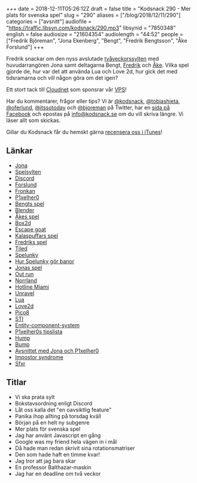+++
date = 2018-12-11T05:26:12Z
draft = false
title = "Kodsnack 290 - Mer plats för svenska spel"
slug = "290"
aliases = ["/blog/2018/12/11/290"]
categories = ["avsnitt"]
audiofile = "https://traffic.libsyn.com/kodsnack/290.mp3"
libsynid = "7850348"
english = false
audiosize = "21604354"
audiolength = "44:52"
people = ["Fredrik Björeman", "Jona Ekenberg", "Bengt", "Fredrik Bengtsson", "Åke Forslund"]
+++

Fredrik snackar om den nyss avslutade [tvåveckorssylten](https://itch.io/jam/kodsnacks-2veckorssylt) med huvudarrangören Jona samt deltagarna Bengt, [Fredrik](https://github.com/Fronkan) och [Åke](https://github.com/forslund). Vilka spel gjorde de, hur var det att använda Lua och Love 2d, hur gick det med tidsramarna och vill någon göra om det igen?

Ett stort tack till [Cloudnet](http://www.cloudnet.se) som sponsrar vår [VPS](http://en.wikipedia.org/wiki/Virtual_private_server)!

Har du kommentarer, frågor eller tips? Vi är [@kodsnack](https://www.twitter.com/kodsnack), [@tobiashieta](https://www.twitter.com/tobiashieta), [@oferlund](https://www.twitter.com/oferlund), [@itssotoday](https://twitter.com/itssotoday) och [@bjoreman](https://www.twitter.com/bjoreman) på Twitter, har en [sida på Facebook](https://www.facebook.com/kodsnack) och epostas på [info@kodsnack.se](mailto:info@kodsnack.se) om du vill skriva längre. Vi läser allt som skickas.

Gillar du Kodsnack får du hemskt gärna [recensera oss i iTunes](http://itunes.apple.com/se/podcast/kodsnack/id561631498?l=en)!

## Länkar ##
* [Jona](https://twitter.com/saikyun)
* [Spelsylten](https://itch.io/jam/kodsnacks-2veckorssylt)
* [Discord](https://discordapp.com/)
* [Forslund](https://github.com/forslund)
* [Fronkan](https://github.com/Fronkan)
* [P1xelher0](https://github.com/p1xelHer0)
* [Bengts spel](https://btvr.itch.io/beach-street-racer)
* [Blender](https://www.blender.org/)
* [Åkes spel](https://forslund.itch.io/an-mustasch-adventure)
* [Box2d](https://box2d.org/)
* [Escape goat](http://www.playescapegoat.com/)
* [Kalaspuffars spel](https://kalaspuffar.itch.io/my-first-platform)
* [Fredriks spel](https://fronkan.itch.io/kodsnack2weekjam)
* [Tiled](https://love2d.org/wiki/Tiled)
* [Spelunky](https://en.wikipedia.org/wiki/Spelunky)
* [Hur Spelunky gör banor](https://www.youtube.com/watch?v=Uqk5Zf0tw3o&t=0s&index=6&list=WL)
* [Jonas spel](https://saikyun.itch.io/all-bike-no-stach)
* [Out run](https://en.wikipedia.org/wiki/Out_Run)
* [Norrland](http://cactusquid.blogspot.com/2010/08/norrland-gamma4-separate-downloads.html)
* [Hotline Miami](https://en.wikipedia.org/wiki/Hotline_Miami)
* [Unravel](https://sv.wikipedia.org/wiki/Unravel)
* [Lua](https://en.wikipedia.org/wiki/Lua_%28programming_language%29)
* [Love2d](https://love2d.org/)
* [Pico8](https://www.lexaloffle.com/pico-8.php)
* [STI](https://github.com/karai17/Simple-Tiled-Implementation)
* [Entity-component-system](https://en.wikipedia.org/wiki/Entity%E2%80%93component%E2%80%93system)
* [P1xelher0s tipslista](https://github.com/p1xelHer0/2veckorssylt-tips)
* [Hump](https://hump.readthedocs.io/en/latest/index.html)
* [Bump](https://github.com/kikito/bump.lua)
* [Avsnittet med Jona och P1xelher0](https://kodsnack.se/284/)
* [Impostor syndrome](https://kodsnack.se/240/)
* [Sfxr](http://www.drpetter.se/project_sfxr.html)

## Titlar ##
* Vi ska prata sylt
* Bokstavsordning enligt Discord
* Låt oss kalla det "en oavsiktlig feature"
* Panika ihop allting på torsdag kväll
* Början på en helt ny subgenre
* Mer plats för svenska spel
* Jag har använt Javascript en gång
* Google was my friend hela vägen in i mål
* Då hade man redan skrivit sina rotationsmatriser
* Den som hade haft en timme kvar!
* Jag tror att jag bara skar
* En professor Balthazar-maskin
* Jag har en deadline om två veckor